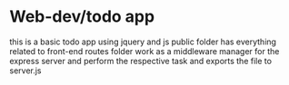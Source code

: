 # Web-dev/todo app

this is a basic todo app using jquery and js 
public folder has everything related to front-end
routes folder work as a middleware manager for the express server and perform the respective task and exports the file to server.js
